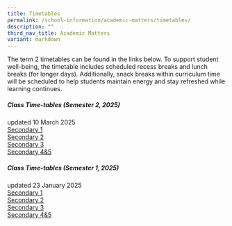 ```yaml
---
title: Timetables
permalink: /school-information/academic-matters/timetables/
description: ""
third_nav_title: Academic Matters
variant: markdown
---
```

The term 2 timetables can be found in the links below. To support student well-being, the timetable includes scheduled recess breaks and lunch breaks (for longer days). Additionally, snack breaks within curriculum time will be scheduled to help students maintain energy and stay refreshed while learning continues.

##### Class Time-tables (Semester 2, 2025)
updated 10 March 2025<br>
[Secondary 1](/files/2025_Term_2_Class_Timetable_Sec_1_10_Mar.pdf)<br>
[Secondary 2](/files/2025_Term_2_Class_Timetable_Sec_2_10_Mar.pdf)<br>[Secondary 3](/files/2025_Term_2_Class_Timetable_Sec_3_10_Mar.pdf)<br>[Secondary 4&amp;5](/files/2025_Term_2_Class_Timetable_Sec_45_10_Mar.pdf)


##### Class Time-tables (Semester 1, 2025)
updated 23 January 2025<br>
[Secondary 1](/files/2025_Sem_1_Class_Timetable_Sec_1_31_Dec.pdf)<br>
[Secondary 2](/files/2025_Sem_1_Class_Timetable_Sec_2_6_Jan.pdf)<br>
[Secondary 3](/files/Sec_3_23_Jan.pdf)<br>
[Secondary 4&amp;5](/files/Sec_4_5_23_Jan.pdf)